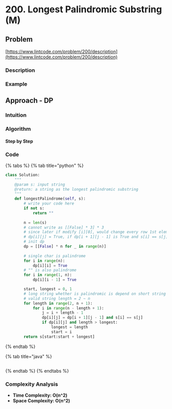 # 200. Longest Palindromic Substring \(M\)

## Problem

[https://www.lintcode.com/problem/200/description](https://www.lintcode.com/problem/200/description)

### Description

### Example

## Approach - DP

### Intuition

### Algorithm

#### Step by Step

### Code

{% tabs %}
{% tab title="python" %}
```python
class Solution:
    """
    @param s: input string
    @return: a string as the longest palindromic substring
    """
    def longestPalindrome(self, s):
        # write your code here
        if not s:
            return ""
        
        n = len(s)
        # cannot write as [[False] * 3] * 3
        # since later if modify [i][0], would change every row 1st element value 
        # dp[i][j] = True, if dp[i + 1][j - 1] is True and s[i] == s[j]
        # init dp
        dp = [[False] * n for _ in range(n)]
        
        # single char is palindrome
        for i in range(n):
            dp[i][i] = True
        # "" is also palindrome
        for i in range(1, n):
            dp[i][i - 1] = True

        start, longest = 0, 1
        # long string whether is palindromic is depend on short string
        # valid string length = 2 ~ n
        for length in range(2, n + 1):
            for i in range(n - length + 1):
                j = i + length - 1
                dp[i][j] = dp[i + 1][j - 1] and s[i] == s[j]
                if dp[i][j] and length > longest:
                    longest = length
                    start = i
        return s[start:start + longest]       
```
{% endtab %}

{% tab title="java" %}
```

```
{% endtab %}
{% endtabs %}

### Complexity Analysis

* **Time Complexity: O\(n^2\)**
* **Space Complexity: O\(n^2\)**

